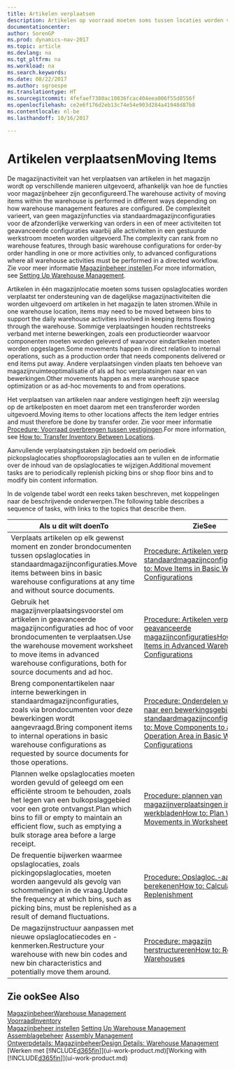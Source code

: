 ```yaml
---
title: Artikelen verplaatsen
description: Artikelen op voorraad moeten soms tussen locaties worden verplaatst ter ondersteuning van de dagelijkse magazijnactiviteiten die worden uitgevoerd om artikelen in het magazijn te laten stromen. Sommige verplaatsingen houden rechtstreeks verband met interne bewerkingen, zoals een productieorder waarvoor componenten moeten worden geleverd of waarvoor eindartikelen moeten worden opgeslagen. Andere verplaatsingen vinden plaats ten behoeve van magazijnruimte-optimalisatie of als ad hoc verplaatsingen naar en van bewerkingen.
documentationcenter: 
author: SorenGP
ms.prod: dynamics-nav-2017
ms.topic: article
ms.devlang: na
ms.tgt_pltfrm: na
ms.workload: na
ms.search.keywords: 
ms.date: 08/22/2017
ms.author: sgroespe
ms.translationtype: HT
ms.sourcegitcommit: 4fefaef7380ac10836fcac404eea006f55d8556f
ms.openlocfilehash: ce2e6f176d2eb13c74e54e903d284a41948d87b8
ms.contentlocale: nl-be
ms.lasthandoff: 10/16/2017

---
```

# <a name="moving-items"></a><span data-ttu-id="d82a9-105">Artikelen verplaatsen</span><span class="sxs-lookup"><span data-stu-id="d82a9-105">Moving Items</span></span>
<span data-ttu-id="d82a9-106">De magazijnactiviteit van het verplaatsen van artikelen in het magazijn wordt op verschillende manieren uitgevoerd, afhankelijk van hoe de functies voor magazijnbeheer zijn geconfigureerd.</span><span class="sxs-lookup"><span data-stu-id="d82a9-106">The warehouse activity of moving items within the warehouse is performed in different ways depending on how warehouse management features are configured.</span></span> <span data-ttu-id="d82a9-107">De complexiteit varieert, van geen magazijnfuncties via standaardmagazijnconfiguraties voor de afzonderlijke verwerking van orders in een of meer activiteiten tot geavanceerde configuraties waarbij alle activiteiten in een gestuurde werkstroom moeten worden uitgevoerd.</span><span class="sxs-lookup"><span data-stu-id="d82a9-107">The complexity can rank from no warehouse features, through basic warehouse configurations for order-by order handling in one or more activities only, to advanced configurations where all warehouse activities must be performed in a directed workflow.</span></span> <span data-ttu-id="d82a9-108">Zie voor meer informatie [Magazijnbeheer instellen](warehouse-setup-warehouse.md).</span><span class="sxs-lookup"><span data-stu-id="d82a9-108">For more information, see [Setting Up Warehouse Management](warehouse-setup-warehouse.md).</span></span>

<span data-ttu-id="d82a9-109">Artikelen in één magazijnlocatie moeten soms tussen opslaglocaties worden verplaatst ter ondersteuning van de dagelijkse magazijnactiviteiten die worden uitgevoerd om artikelen in het magazijn te laten stromen.</span><span class="sxs-lookup"><span data-stu-id="d82a9-109">While in one warehouse location, items may need to be moved between bins to support the daily warehouse activities involved in keeping items flowing through the warehouse.</span></span> <span data-ttu-id="d82a9-110">Sommige verplaatsingen houden rechtstreeks verband met interne bewerkingen, zoals een productieorder waarvoor componenten moeten worden geleverd of waarvoor eindartikelen moeten worden opgeslagen.</span><span class="sxs-lookup"><span data-stu-id="d82a9-110">Some movements happen in direct relation to internal operations, such as a production order that needs components delivered or end items put away.</span></span> <span data-ttu-id="d82a9-111">Andere verplaatsingen vinden plaats ten behoeve van magazijnruimteoptimalisatie of als ad hoc verplaatsingen naar en van bewerkingen.</span><span class="sxs-lookup"><span data-stu-id="d82a9-111">Other movements happen as mere warehouse space optimization or as ad-hoc movements to and from operations.</span></span>

<span data-ttu-id="d82a9-112">Het verplaatsen van artikelen naar andere vestigingen heeft zijn weerslag op de artikelposten en moet daarom met een transferorder worden uitgevoerd.</span><span class="sxs-lookup"><span data-stu-id="d82a9-112">Moving items to other locations affects the item ledger entries and must therefore be done by transfer order.</span></span> <span data-ttu-id="d82a9-113">Zie voor meer informatie [Procedure: Voorraad overbrengen tussen vestigingen](inventory-how-transfer-between-locations.md).</span><span class="sxs-lookup"><span data-stu-id="d82a9-113">For more information, see [How to: Transfer Inventory Between Locations](inventory-how-transfer-between-locations.md).</span></span>  

<span data-ttu-id="d82a9-114">Aanvullende verplaatsingstaken zijn bedoeld om periodiek pickopslaglocaties shopflooropslaglocaties aan te vullen en de informatie over de inhoud van de opslaglocaties te wijzigen.</span><span class="sxs-lookup"><span data-stu-id="d82a9-114">Additional movement tasks are to periodically replenish picking bins or shop floor bins and to modify bin content information.</span></span>  

 <span data-ttu-id="d82a9-115">In de volgende tabel wordt een reeks taken beschreven, met koppelingen naar de beschrijvende onderwerpen.</span><span class="sxs-lookup"><span data-stu-id="d82a9-115">The following table describes a sequence of tasks, with links to the topics that describe them.</span></span>   

|<span data-ttu-id="d82a9-116">**Als u dit wilt doen**</span><span class="sxs-lookup"><span data-stu-id="d82a9-116">**To**</span></span>|<span data-ttu-id="d82a9-117">**Zie**</span><span class="sxs-lookup"><span data-stu-id="d82a9-117">**See**</span></span>|  
|------------|-------------|  
|<span data-ttu-id="d82a9-118">Verplaats artikelen op elk gewenst moment en zonder brondocumenten tussen opslaglocaties in standaardmagazijnconfiguraties.</span><span class="sxs-lookup"><span data-stu-id="d82a9-118">Move items between bins in basic warehouse configurations at any time and without source documents.</span></span>|[<span data-ttu-id="d82a9-119">Procedure: Artikelen verplaatsen in standaardmagazijnconfiguraties</span><span class="sxs-lookup"><span data-stu-id="d82a9-119">How to: Move Items in Basic Warehouse Configurations</span></span>](warehouse-how-to-move-items-ad-hoc-in-basic-warehousing.md)|
|<span data-ttu-id="d82a9-120">Gebruik het magazijnverplaatsingsvoorstel om artikelen in geavanceerde magazijnconfiguraties ad hoc of voor brondocumenten te verplaatsen.</span><span class="sxs-lookup"><span data-stu-id="d82a9-120">Use the warehouse movement worksheet to move items in advanced warehouse configurations, both for source documents and ad hoc.</span></span>|[<span data-ttu-id="d82a9-121">Procedure: Artikelen verplaatsen in geavanceerde magazijnconfiguraties</span><span class="sxs-lookup"><span data-stu-id="d82a9-121">How to: Move Items in Advanced Warehouse Configurations</span></span>](warehouse-how-to-move-items-in-advanced-warehousing.md)|  
|<span data-ttu-id="d82a9-122">Breng componentartikelen naar interne bewerkingen in standaardmagazijnconfiguraties, zoals via brondocumenten voor deze bewerkingen wordt aangevraagd.</span><span class="sxs-lookup"><span data-stu-id="d82a9-122">Bring component items to internal operations in basic warehouse configurations as requested by source documents for those operations.</span></span>|[<span data-ttu-id="d82a9-123">Procedure: Onderdelen verplaatsen naar een bewerkingsgebied in standaardmagazijnconfiguraties</span><span class="sxs-lookup"><span data-stu-id="d82a9-123">How to: Move Components to an Operation Area in Basic Warehouse Configurations</span></span>](warehouse-how-to-move-components-to-an-operation-area-in-basic-warehousing.md)|
|<span data-ttu-id="d82a9-124">Plannen welke opslaglocaties moeten worden gevuld of geleegd om een efficiënte stroom te behouden, zoals het legen van een bulkopslaggebied voor een grote ontvangst.</span><span class="sxs-lookup"><span data-stu-id="d82a9-124">Plan which bins to fill or empty to maintain an efficient flow, such as emptying a bulk storage area before a large receipt.</span></span>|[<span data-ttu-id="d82a9-125">Procedure: plannen van magazijnverplaatsingen in werkbladen</span><span class="sxs-lookup"><span data-stu-id="d82a9-125">How to: Plan Warehouse Movements in Worksheets</span></span>](warehouse-how-to-plan-warehouse-movements-in-worksheets.md)|
|<span data-ttu-id="d82a9-126">De frequentie bijwerken waarmee opslaglocaties, zoals pickingopslaglocaties, moeten worden aangevuld als gevolg van schommelingen in de vraag.</span><span class="sxs-lookup"><span data-stu-id="d82a9-126">Update the frequency at which bins, such as picking bins, must be replenished as a result of demand fluctuations.</span></span>|[<span data-ttu-id="d82a9-127">Procedure: Opslagloc.-aanvulling berekenen</span><span class="sxs-lookup"><span data-stu-id="d82a9-127">How to: Calculate Bin Replenishment</span></span>](warehouse-how-to-calculate-bin-replenishment.md)|
|<span data-ttu-id="d82a9-128">De magazijnstructuur aanpassen met nieuwe opslaglocatiecodes en -kenmerken.</span><span class="sxs-lookup"><span data-stu-id="d82a9-128">Restructure your warehouse with new bin codes and new bin characteristics and potentially move them around.</span></span>|[<span data-ttu-id="d82a9-129">Procedure: magazijn herstructureren</span><span class="sxs-lookup"><span data-stu-id="d82a9-129">How to: Restructure Warehouses</span></span>](warehouse-how-to-restructure-warehouses.md)|  

## <a name="see-also"></a><span data-ttu-id="d82a9-130">Zie ook</span><span class="sxs-lookup"><span data-stu-id="d82a9-130">See Also</span></span>  
[<span data-ttu-id="d82a9-131">Magazijnbeheer</span><span class="sxs-lookup"><span data-stu-id="d82a9-131">Warehouse Management</span></span>](warehouse-manage-warehouse.md)  
[<span data-ttu-id="d82a9-132">Voorraad</span><span class="sxs-lookup"><span data-stu-id="d82a9-132">Inventory</span></span>](inventory-manage-inventory.md)  
<span data-ttu-id="d82a9-133">[Magazijnbeheer instellen](warehouse-setup-warehouse.md)   </span><span class="sxs-lookup"><span data-stu-id="d82a9-133">[Setting Up Warehouse Management](warehouse-setup-warehouse.md)   </span></span>  
<span data-ttu-id="d82a9-134">[Assemblagebeheer](assembly-assemble-items.md)  </span><span class="sxs-lookup"><span data-stu-id="d82a9-134">[Assembly Management](assembly-assemble-items.md)  </span></span>  
[<span data-ttu-id="d82a9-135">Ontwerpdetails: Magazijnbeheer</span><span class="sxs-lookup"><span data-stu-id="d82a9-135">Design Details: Warehouse Management</span></span>](design-details-warehouse-management.md)  
<span data-ttu-id="d82a9-136">[Werken met [!INCLUDE[d365fin](includes/d365fin_md.md)]](ui-work-product.md)</span><span class="sxs-lookup"><span data-stu-id="d82a9-136">[Working with [!INCLUDE[d365fin](includes/d365fin_md.md)]](ui-work-product.md)</span></span>

